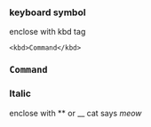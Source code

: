 
### keyboard symbol
enclose with kbd tag
```
<kbd>Command</kbd>
```
### <kbd>Command</kbd>

### Italic
enclose with \*\* or \_\_
cat says *meow*
